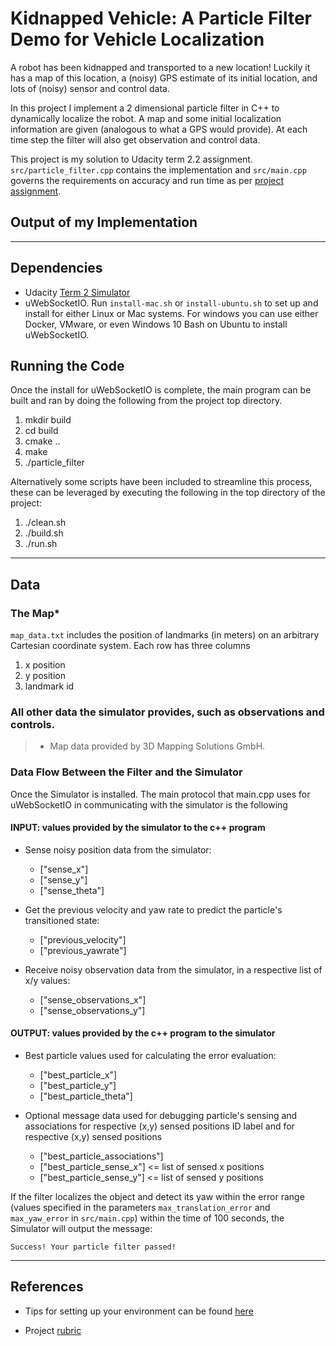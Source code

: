 # Kidnapped Vehicle: A Particle Filter Demo for Vehicle Localization

A robot has been kidnapped and transported to a new location! Luckily it has a map of this location, a (noisy) GPS estimate of its initial location, and lots of (noisy) sensor and control data.

In this project I implement a 2 dimensional particle filter in C++ to dynamically localize the robot. A map and some initial localization information are given (analogous to what a GPS would provide). At each time step the filter will also get observation and control data.

This project is my solution to Udacity term 2.2 assignment. `src/particle_filter.cpp` contains the implementation and  `src/main.cpp` governs the requirements on accuracy and run time as per [project assignment](https://review.udacity.com/#!/rubrics/747/view).

## Output of my Implementation









---
## Dependencies
* Udacity [Term 2 Simulator](https://github.com/udacity/self-driving-car-sim/releases)
* uWebSocketIO. Run `install-mac.sh` or `install-ubuntu.sh` to set up and install  for either Linux or Mac systems. For windows you can use either Docker, VMware, or even Windows 10 Bash on Ubuntu to install uWebSocketIO.

## Running the Code

Once the install for uWebSocketIO is complete, the main program can be built and ran by doing the following from the project top directory.

1. mkdir build
2. cd build
3. cmake ..
4. make
5. ./particle_filter

Alternatively some scripts have been included to streamline this process, these can be leveraged by executing the following in the top directory of the project:

1. ./clean.sh
2. ./build.sh
3. ./run.sh

---
## Data

### The Map*
`map_data.txt` includes the position of landmarks (in meters) on an arbitrary Cartesian coordinate system. Each row has three columns
1. x position
2. y position
3. landmark id

### All other data the simulator provides, such as observations and controls.

> * Map data provided by 3D Mapping Solutions GmbH.


### Data Flow Between the Filter and the Simulator

Once the Simulator is installed. The main protocol that main.cpp uses for uWebSocketIO in communicating with the simulator is the following

#### INPUT: values provided by the simulator to the c++ program
* Sense noisy position data from the simulator: 
    * ["sense_x"] 
    * ["sense_y"] 
    * ["sense_theta"]

* Get the previous velocity and yaw rate to predict the particle's transitioned state: 
	* ["previous_velocity"]
	* ["previous_yawrate"]

* Receive noisy observation data from the simulator, in a respective list of x/y values: 
	* ["sense_observations_x"]
	* ["sense_observations_y"]

#### OUTPUT: values provided by the c++ program to the simulator
* Best particle values used for calculating the error evaluation: 
	* ["best_particle_x"]
	* ["best_particle_y"]
	* ["best_particle_theta"]

* Optional message data used for debugging particle's sensing and associations for respective (x,y) sensed positions ID label and for respective (x,y) sensed positions
	* ["best_particle_associations"]
	* ["best_particle_sense_x"] <= list of sensed x positions
	* ["best_particle_sense_y"] <= list of sensed y positions

If the filter localizes the object and detect its yaw within the error range (values specified in the parameters `max_translation_error` and `max_yaw_error` in `src/main.cpp`) within the time of 100 seconds, the Simulator will output the message:
```
Success! Your particle filter passed!
```

---
## References
* Tips for setting up your environment can be found [here](https://classroom.udacity.com/nanodegrees/nd013/parts/40f38239-66b6-46ec-ae68-03afd8a601c8/modules/0949fca6-b379-42af-a919-ee50aa304e6a/lessons/f758c44c-5e40-4e01-93b5-1a82aa4e044f/concepts/23d376c7-0195-4276-bdf0-e02f1f3c665d)

* Project [rubric](https://review.udacity.com/#!/rubrics/747/view)